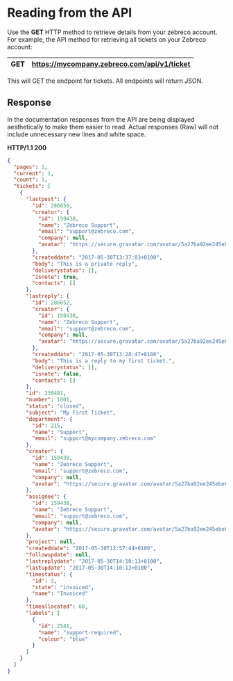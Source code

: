 # Reading from the API

Use the **GET** HTTP method to retrieve details from your zebreco account. For example, the API method for retrieving all tickets on your Zebreco account:


| **GET** | https://mycompany.zebreco.com/api/v1/ticket |
|-|-|

This will GET the endpoint for tickets. All endpoints will return JSON.

## Response

In the documentation responses from the API are being displayed aesthetically to make them easier to read. Actual responses (Raw) will not include unnecessary new lines and white space. 

**HTTP/1.1 200**
```JSON
{
  "pages": 1,
  "current": 1,
  "count": 1,
  "tickets": [
    {
      "lastpost": {
        "id": 286659,
        "creator": {
          "id": 159438,
          "name": "Zebreco Support",
          "email": "support@zebreco.com",
          "company": null,
          "avatar": "https://secure.gravatar.com/avatar/5a27ba92ee245ebe6a08d3091d61e0aa?d=identicon"
        },
        "createddate": "2017-05-30T13:37:03+0100",
        "body": "This is a private reply",
        "deliverystatus": [],
        "isnote": true,
        "contacts": []
      },
      "lastreply": {
        "id": 286652,
        "creator": {
          "id": 159438,
          "name": "Zebreco Support",
          "email": "support@zebreco.com",
          "company": null,
          "avatar": "https://secure.gravatar.com/avatar/5a27ba92ee245ebe6a08d3091d61e0aa?d=identicon"
        },
        "createddate": "2017-05-30T13:28:47+0100",
        "body": "This is a reply to my first ticket.",
        "deliverystatus": [],
        "isnote": false,
        "contacts": []
      },
      "id": 230481,
      "number": 1001,
      "status": "closed",
      "subject": "My First Ticket",
      "department": {
        "id": 215,
        "name": "Support",
        "email": "support@mycompany.zebreco.com"
      },
      "creator": {
        "id": 159438,
        "name": "Zebreco Support",
        "email": "support@zebreco.com",
        "company": null,
        "avatar": "https://secure.gravatar.com/avatar/5a27ba92ee245ebe6a08d3091d61e0aa?d=identicon"
      },
      "assignee": {
        "id": 159438,
        "name": "Zebreco Support",
        "email": "support@zebreco.com",
        "company": null,
        "avatar": "https://secure.gravatar.com/avatar/5a27ba92ee245ebe6a08d3091d61e0aa?d=identicon"
      },
      "project": null,
      "createddate": "2017-05-30T12:57:44+0100",
      "followupdate": null,
      "lastreplydate": "2017-05-30T14:10:13+0100",
      "lastupdate": "2017-05-30T14:10:13+0100",
      "timestatus": {
        "id": 3,
        "state": "invoiced",
        "name": "Invoiced"
      },
      "timeallocated": 60,
      "labels": [
        {
          "id": 2541,
          "name": "support-required",
          "colour": "blue"
        }
      ]
    }
  ]
}
```